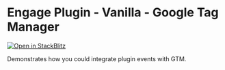 # Engage Plugin - Vanilla - Google Tag Manager

[![Open in StackBlitz](https://developer.stackblitz.com/img/open_in_stackblitz.svg)](https://stackblitz.com/fork/github/skedify/plugin-examples/tree/develop/vanilla/basic?file=index.html)

Demonstrates how you could integrate plugin events with GTM.
